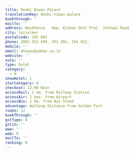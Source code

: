 ```yaml
---
title: Deoki Niwas Palace
translationKey: deoki-niwas-palace
bookthrough: ''
mailto: ''
address: Navkhenia   Opp. Kishan Ghat Prol  Jethwai Road
city: Jaisalmer
postalcode: 345 001
phone: 2992-252 599, 251 201, 254 832,
mobile: ''
email: dniwas@yahoo.co.in
website: ''
note: ''
type: hotel
category:
  - H
showHotel: 1
starCategory: 0
checkout: 12.00 Noon
accessRail: 1 km. from Railway Station
accessAir: 2 kms. from Airport
accessBus: 1 km. from Bus Stand
advantage: Walking distance from Golden Fort
rooms: 12
bookThrough: ''
gstType: 0
gstin: ''
www: ''
web: 0
mailTo: ''
ranking: 0
---
```







